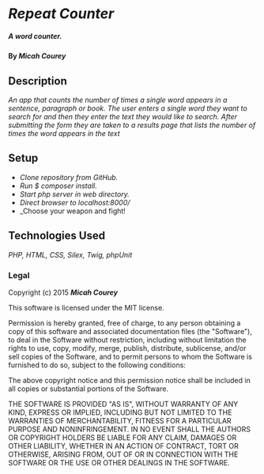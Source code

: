 # _Repeat Counter_

##### _A word counter._

#### By _**Micah Courey**_

## Description

_An app that counts the number of times a single word appears in a sentence, paragraph or book. The user enters a single word they want to search for and then they enter the text they would like to search. After submitting the form they are taken to a results page that lists the number of times the word appears in the text_

## Setup

* _Clone repository from GitHub._
* _Run $ composer install._
* _Start php server in web directory._
* _Direct browser to localhost:8000/_
* _Choose your weapon and fight!


## Technologies Used

_PHP, HTML, CSS, Silex, Twig, phpUnit_

### Legal

Copyright (c) 2015 **_Micah Courey_**

This software is licensed under the MIT license.

Permission is hereby granted, free of charge, to any person obtaining a copy
of this software and associated documentation files (the "Software"), to deal
in the Software without restriction, including without limitation the rights
to use, copy, modify, merge, publish, distribute, sublicense, and/or sell
copies of the Software, and to permit persons to whom the Software is
furnished to do so, subject to the following conditions:

The above copyright notice and this permission notice shall be included in
all copies or substantial portions of the Software.

THE SOFTWARE IS PROVIDED "AS IS", WITHOUT WARRANTY OF ANY KIND, EXPRESS OR
IMPLIED, INCLUDING BUT NOT LIMITED TO THE WARRANTIES OF MERCHANTABILITY,
FITNESS FOR A PARTICULAR PURPOSE AND NONINFRINGEMENT. IN NO EVENT SHALL THE
AUTHORS OR COPYRIGHT HOLDERS BE LIABLE FOR ANY CLAIM, DAMAGES OR OTHER
LIABILITY, WHETHER IN AN ACTION OF CONTRACT, TORT OR OTHERWISE, ARISING FROM,
OUT OF OR IN CONNECTION WITH THE SOFTWARE OR THE USE OR OTHER DEALINGS IN
THE SOFTWARE.
